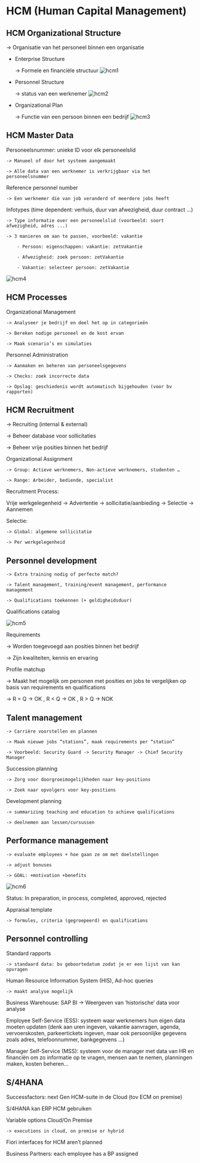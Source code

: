 # HCM (Human Capital Management)
## HCM Organizational Structure
-> Organisatie van het personeel binnen een organisatie

- Enterprise Structure

	-> Formele en financiële structuur
![hcm1](afb/hcm1.png)
- Personnel Structure

	-> status van een werknemer
![hcm2](afb/hcm2.png)
- Organizational Plan

	-> Functie van een persoon binnen een bedrijf
![hcm3](afb/hcm3.png)
## HCM Master Data
Personeelsnummer: unieke ID voor elk personeelslid

	-> Manueel of door het systeem aangemaakt

	-> Alle data van een werknemer is verkrijgbaar via het personeelsnummer

Reference personnel number

	-> Een werknemer die van job veranderd of meerdere jobs heeft

Infotypes (time dependent: verhuis, duur van afwezigheid, duur contract …)

	-> Type informatie over een personeelslid (voorbeeld: soort afwezigheid, adres ...)

	-> 3 manieren om aan te passen, voorbeeld: vakantie

		- Persoon: eigenschappen: vakantie: zetVakantie

		- Afwezigheid: zoek persoon: zetVakantie

		- Vakantie: selecteer persoon: zetVakantie

![hcm4](afb/hcm4.png)
## HCM Processes
Organizational Management

	-> Analyseer je bedrijf en deel het op in categorieën

	-> Bereken nodige personeel en de kost ervan

	-> Maak scenario’s en simulaties

Personnel Administration

	-> Aanmaken en beheren van personeelsgegevens

	-> Checks: zoek incorrecte data

	-> Opslag: geschiedenis wordt automatisch bijgehouden (voor bv rapporten)
## HCM Recruitment
-> Recruiting (internal & external)

-> Beheer database voor sollicitaties

-> Beheer vrije posities binnen het bedrijf

Organizational Assignment

	-> Group: Actieve werknemers, Non-actieve werknemers, studenten …

	-> Range: Arbeider, bediende, specialist

Recruitment Process:

Vrije werkgelegenheid -> Advertentie -> sollicitatie/aanbieding -> Selectie -> Aannemen

Selectie: 

	-> Global: algemene sollicitatie

	-> Per werkgelegenheid

## Personnel development
	-> Extra training nodig of perfecte match?

	-> Talent management, training/event management, performance management

	-> Qualifications toekennen (+ geldigheidsduur)

Qualifications catalog

![hcm5](afb/hcm5.png)

Requirements

-> Worden toegevoegd aan posities binnen het bedrijf

-> Zijn kwaliteiten, kennis en ervaring

Profile matchup

-> Maakt het mogelijk om personen met posities en jobs te vergelijken op basis van requirements en qualifications

-> R = Q -> OK , R < Q -> OK , R > Q -> NOK
## Talent management
	-> Carrière voorstellen en plannen

	-> Maak nieuwe jobs “stations”, maak requirements per “station”

	-> Voorbeeld: Security Guard -> Security Manager -> Chief Security Manager

Succession planning

	-> Zorg voor doorgroeimogelijkheden naar key-positions

	-> Zoek naar opvolgers voor key-positions

Development planning

	-> summarizing teaching and education to achieve qualifications

	-> deelnemen aan lessen/cursussen

## Performance management
	-> evaluate employees + hoe gaan ze om met doelstellingen

	-> adjust bonuses

	-> GOAL: +motivation +benefits

![hcm6](afb/hcm6.png)

Status: In preparation, in process, completed, approved, rejected

Appraisal template

	-> formules, criteria (gegroepeerd) en qualifications
## Personnel controlling
Standard rapports

	-> standaard data: bv geboortedatum zodat je er een lijst van kan opvragen

Human Resource Information System (HIS), Ad-hoc queries

	-> maakt analyse mogelijk

Business Warehouse: SAP BI -> Weergeven van ‘historische’ data voor analyse

Employee Self-Service (ESS): systeem waar werknemers hun eigen data moeten updaten
(denk aan uren ingeven, vakantie aanvragen, agenda, vervoerskosten, parkeertickets ingeven, maar ook persoonlijke gegevens zoals adres, telefoonnummer, bankgegevens ...)

Manager Self-Service (MSS): systeem voor de manager met data van HR en financiën om zo informatie op te vragen, mensen aan te nemen, planningen maken, kosten beheren…
## S/4HANA
Successfactors: next Gen HCM-suite in de Cloud (tov ECM on premise)

S/4HANA kan ERP HCM gebruiken

Variable options Cloud/On Premise

	-> executions in cloud, on premise or hybrid

Fiori interfaces for HCM aren’t planned

Business Partners: each employee has a BP assigned